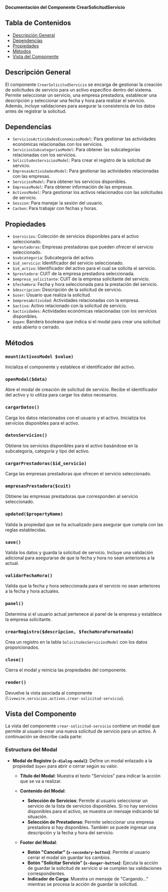 **Documentación del Componente CrearSolicitudServicio**

## Tabla de Contenidos
- [Descripción General](#descripción-general)
- [Dependencias](#dependencias)
- [Propiedades](#propiedades)
- [Métodos](#métodos)
- [Vista del Componente](#vista-del-componente)

## Descripción General
El componente `CrearSolicitudServicio` se encarga de gestionar la creación de solicitudes de servicio para un activo específico dentro del sistema. Permite seleccionar un servicio, una empresa prestadora, establecer una descripción y seleccionar una fecha y hora para realizar el servicio. Además, incluye validaciones para asegurar la consistencia de los datos antes de registrar la solicitud.

## Dependencias
- `ServiciosActividadesEconomicasModel`: Para gestionar las actividades económicas relacionadas con los servicios.
- `ServiciosSubcategoriasModel`: Para obtener las subcategorías relacionadas con los servicios.
- `SolicitudesServiciosModel`: Para crear el registro de la solicitud de servicio.
- `EmpresasActividadesModel`: Para gestionar las actividades relacionadas con las empresas.
- `ServiciosModel`: Para obtener los servicios disponibles.
- `EmpresasModel`: Para obtener información de las empresas.
- `ActivosModel`: Para gestionar los activos relacionados con las solicitudes de servicio.
- `Session`: Para manejar la sesión del usuario.
- `Carbon`: Para trabajar con fechas y horas.

## Propiedades
- `$servicios`: Colección de servicios disponibles para el activo seleccionado.
- `$prestadoras`: Empresas prestadoras que pueden ofrecer el servicio seleccionado.
- `$subcategoria`: Subcategoría del activo.
- `$id_servicio`: Identificador del servicio seleccionado.
- `$id_activo`: Identificador del activo para el cual se solicita el servicio.
- `$prestadora`: CUIT de la empresa prestadora seleccionada.
- `$empresa_solicitante`: CUIT de la empresa solicitante del servicio.
- `$fechaHora`: Fecha y hora seleccionada para la prestación del servicio.
- `$descripcion`: Descripción de la solicitud de servicio.
- `$user`: Usuario que realiza la solicitud.
- `$empresaActividad`: Actividades relacionadas con la empresa.
- `$activo`: Activo relacionado con la solicitud de servicio.
- `$actividades`: Actividades económicas relacionadas con los servicios disponibles.
- `$open`: Bandera booleana que indica si el modal para crear una solicitud está abierto o cerrado.

## Métodos

### `mount(ActivosModel $value)`
Inicializa el componente y establece el identificador del activo.

### `openModal($data)`
Abre el modal de creación de solicitud de servicio. Recibe el identificador del activo y lo utiliza para cargar los datos necesarios.

### `cargarDatos()`
Carga los datos relacionados con el usuario y el activo. Inicializa los servicios disponibles para el activo.

### `datosServicios()`
Obtiene los servicios disponibles para el activo basándose en la subcategoría, categoría y tipo del activo.

### `cargarPrestadoras($id_servicio)`
Carga las empresas prestadoras que ofrecen el servicio seleccionado.

### `empresasPrestadora($cuit)`
Obtiene las empresas prestadoras que corresponden al servicio seleccionado.

### `updated($propertyName)`
Valida la propiedad que se ha actualizado para asegurar que cumpla con las reglas establecidas.

### `save()`
Valida los datos y guarda la solicitud de servicio. Incluye una validación adicional para asegurarse de que la fecha y hora no sean anteriores a la actual.

### `validarFechaHora()`
Valida que la fecha y hora seleccionada para el servicio no sean anteriores a la fecha y hora actuales.

### `panel()`
Determina si el usuario actual pertenece al panel de la empresa y establece la empresa solicitante.

### `crearRegistro($descripcion, $fechaHoraFormateada)`
Crea un registro en la tabla `SolicitudesServiciosModel` con los datos proporcionados.

### `close()`
Cierra el modal y reinicia las propiedades del componente.

### `render()`
Devuelve la vista asociada al componente (`livewire.servicios.activos.crear-solicitud-servicio`).

## Vista del Componente
La vista del componente `crear-solicitud-servicio` contiene un modal que permite al usuario crear una nueva solicitud de servicio para un activo. A continuación se describe cada parte:

### Estructura del Modal
- **Modal de Registro (`x-dialog-modal`)**: Define un modal enlazado a la propiedad `$open` para abrir o cerrar según su valor.
  
  - **Título del Modal**: Muestra el texto "Servicios" para indicar la acción que se va a realizar.
  
  - **Contenido del Modal**:
    - **Selección de Servicios**: Permite al usuario seleccionar un servicio de la lista de servicios disponibles. Si no hay servicios disponibles para el activo, se muestra un mensaje indicando tal situación.
    - **Selección de Prestadoras**: Permite seleccionar una empresa prestadora si hay disponibles. También se puede ingresar una descripción y la fecha y hora del servicio.

  - **Footer del Modal**:
    - **Botón "Cancelar" (`x-secondary-button`)**: Permite al usuario cerrar el modal sin guardar los cambios.
    - **Botón "Solicitar Servicio" (`x-danger-button`)**: Ejecuta la acción de guardar la solicitud de servicio si se cumplen las validaciones correspondientes.
    - **Indicador de Carga**: Muestra un mensaje de "Cargando..." mientras se procesa la acción de guardar la solicitud.

